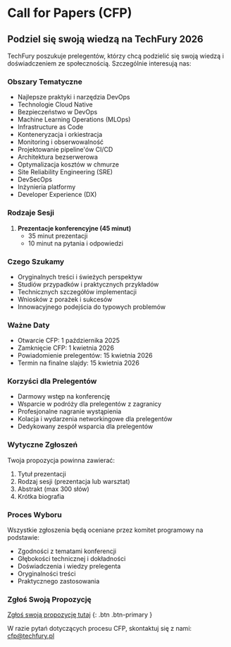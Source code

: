 <!--
.. title: Call for Papers (CFP)
.. slug: cfp
.. date: 2025-10-02 12:00:00 UTC
.. tags: 
.. category: 
.. link: 
.. description: Information for TechFury conference sponsors
.. type: text
-->

# Call for Papers (CFP)

## Podziel się swoją wiedzą na TechFury 2026

TechFury poszukuje prelegentów, którzy chcą podzielić się swoją wiedzą i doświadczeniem ze społecznością. Szczególnie interesują nas:

### Obszary Tematyczne

- Najlepsze praktyki i narzędzia DevOps
- Technologie Cloud Native
- Bezpieczeństwo w DevOps
- Machine Learning Operations (MLOps)
- Infrastructure as Code
- Konteneryzacja i orkiestracja
- Monitoring i obserwowalność
- Projektowanie pipeline'ów CI/CD
- Architektura bezserwerowa
- Optymalizacja kosztów w chmurze
- Site Reliability Engineering (SRE)
- DevSecOps
- Inżynieria platformy
- Developer Experience (DX)

### Rodzaje Sesji

1. **Prezentacje konferencyjne (45 minut)**
   - 35 minut prezentacji
   - 10 minut na pytania i odpowiedzi

### Czego Szukamy

- Oryginalnych treści i świeżych perspektyw
- Studiów przypadków i praktycznych przykładów
- Technicznych szczegółów implementacji
- Wniosków z porażek i sukcesów
- Innowacyjnego podejścia do typowych problemów

### Ważne Daty

- Otwarcie CFP: 1 października 2025
- Zamknięcie CFP: 1 kwietnia 2026
- Powiadomienie prelegentów: 15 kwietnia 2026
- Termin na finalne slajdy: 15 kwietnia 2026

### Korzyści dla Prelegentów

- Darmowy wstęp na konferencję
- Wsparcie w podróży dla prelegentów z zagranicy
- Profesjonalne nagranie wystąpienia
- Kolacja i wydarzenia networkingowe dla prelegentów
- Dedykowany zespół wsparcia dla prelegentów

### Wytyczne Zgłoszeń

Twoja propozycja powinna zawierać:

1. Tytuł prezentacji
2. Rodzaj sesji (prezentacja lub warsztat)
3. Abstrakt (max 300 słów)
5. Krótka biografia

### Proces Wyboru

Wszystkie zgłoszenia będą oceniane przez komitet programowy na podstawie:

- Zgodności z tematami konferencji
- Głębokości technicznej i dokładności
- Doświadczenia i wiedzy prelegenta
- Oryginalności treści
- Praktycznego zastosowania

### Zgłoś Swoją Propozycję

[Zgłoś swoją propozycję tutaj](#) {: .btn .btn-primary }

W razie pytań dotyczących procesu CFP, skontaktuj się z nami: cfp@techfury.pl
